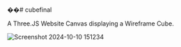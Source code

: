 ��#   c u b e f i n a l 

 
A Three.JS Website Canvas displaying a Wireframe Cube.

 ![Screenshot 2024-10-10 151234](https://github.com/user-attachments/assets/e80b8a8e-9f8a-4f71-8ea0-eb86d883e1d4)

